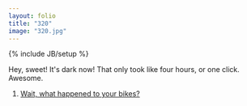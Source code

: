 ```yaml
---
layout: folio
title: "320"
image: "320.jpg"
---
```

{% include JB/setup %}

<div class="copy">
	<p>Hey, sweet! It's dark now! That only took like four hours, or one click. Awesome.</p>
</div>

<div class="choice">
	<ol>
		<li><a href="321.html">
			Wait, what happened to your bikes?
		</a></li>
	</ol>
</div>